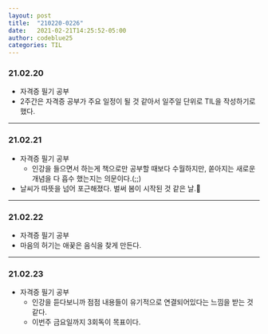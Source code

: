 ```yaml
---
layout: post
title:  "210220-0226"
date:   2021-02-21T14:25:52-05:00
author: codeblue25
categories: TIL
---
```


<h3>21.02.20</h3>

* 자격증 필기 공부
* 2주간은 자격증 공부가 주요 일정이 될 것 같아서 일주일 단위로 TIL을 작성하기로 했다. 

---

 <h3>21.02.21</h3>

* 자격증 필기 공부
  * 인강을 들으면서 하는게 책으로만 공부할 때보다 수월하지만, 쏟아지는 새로운 개념을 다 흡수 했는지는 의문이다.(;;)
* 날씨가 따뜻을 넘어 포근해졌다. 벌써 봄이 시작된 것 같은 날.🌱

---

<h3>21.02.22</h3>

* 자격증 필기 공부
* 마음의 허기는 애꿎은 음식을 찾게 만든다. 

---

<h3>21.02.23</h3>

* 자격증 필기 공부
  * 인강을 듣다보니까 점점 내용들이 유기적으로 연결되어있다는 느낌을 받는 것 같다.
  * 이번주 금요일까지 3회독이 목표이다.
